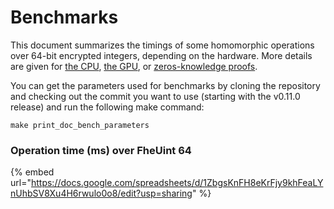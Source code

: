 # Benchmarks

This document summarizes the timings of some homomorphic operations over 64-bit encrypted integers, depending on the hardware. More details are given for [the CPU](cpu\_benchmarks.md), [the GPU](gpu\_benchmarks.md), or [zeros-knowledge proofs](zk\_proof\_benchmarks.md).

You can get the parameters used for benchmarks by cloning the repository and checking out the commit you want to use (starting with the v0.11.0 release) and run the following make command:

```console
make print_doc_bench_parameters
```

### Operation time (ms) over FheUint 64

{% embed url="https://docs.google.com/spreadsheets/d/1ZbgsKnFH8eKrFjy9khFeaLYnUhbSV8Xu4H6rwulo0o8/edit?usp=sharing" %}
